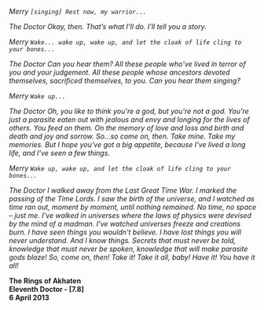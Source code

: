 _Merry_ _`[singing] Rest now, my warrior...`_

_The Doctor_ _Okay, then. That’s what I’ll do. I’ll tell you a story._

_Merry_ _`Wake... wake up, wake up, and let the cloak of life cling to your bones...`_

_The Doctor_ _Can you hear them? All these people who've lived in terror of you and your judgement. All these people whose ancestors devoted themselves, sacrificed themselves, to you. Can you hear them singing?_

_Merry_ _`Wake up...`_

_The Doctor_ _Oh, you like to think you're a god, but you're not a god. You're just a parasite eaten out with jealous and envy and longing for the lives of others. You feed on them. On the memory of love and loss and birth and death and joy and sorrow. So...so come on, then. Take mine. Take my memories. But I hope you've got a big appetite, because I've lived a long life, and I've seen a few things._

_Merry_ _`Wake up, wake up, and let the cloak of life cling to your bones...`_

_The Doctor_ _I walked away from the Last Great Time War. I marked the passing of the Time Lords. I saw the birth of the universe, and I watched as time ran out, moment by moment, until nothing remained. No time, no space – just me. I've walked in universes where the laws of physics were devised by the mind of a madman. I've watched universes freeze and creations burn. I have seen things you wouldn't believe. I have lost things you will never understand. And I know things. Secrets that must never be told, knowledge that must never be spoken, knowledge that will make parasite gods blaze! So, come on, then! Take it! Take it all, baby! Have it! You have it all!_

**The Rings of Akhaten  
Eleventh Doctor - [7.8]  
6 April 2013**